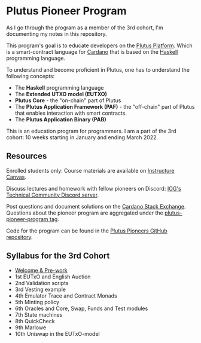 # Plutus Pioneer Program

As I go through the program as a member of the 3rd cohort, I'm documenting my
notes in this repository.

This program's goal is to educate developers on the [Plutus
Platform](./plutus-platform.md). Which is a smart-contract language for
[Cardano](./cardano.md) that is based on the [Haskell](./haskell/haskell.md)
programming language.

To understand and become proficient in Plutus, one has to understand the
following concepts:

- The **Haskell** programming language
- The **Extended UTXO model (EUTXO)**
- **Plutus Core** - the "on-chain" part of Plutus
- The **Plutus Application Framework (PAF)** - the "off-chain" part of Plutus
  that enables interaction with smart contracts.
- The **Plutus Application Binary (PAB)**

This is an education program for programmers. I am a part of the 3rd cohort: 10
weeks starting in January and ending March 2022.

## Resources
Enrolled students only: Course materials are available on [Instructure
Canvas](https://canvas.instructure.com/).

Discuss lectures and homework with fellow pioneers on Discord: [IOG's Technical
Community Discord server](https://discord.gg/WmSVtQ5PjZ).

Post questions and document solutions on the [Cardano Stack
Exchange](https://cardano.stackexchange.com/). Questions about the pioneer
program are aggregated under the [plutus-pioneer-program
tag](https://cardano.stackexchange.com/questions/tagged/plutus-pioneer-program).

Code for the program can be found in the [Plutus Pioneers GitHub
repository](https://github.com/input-output-hk/plutus-pioneer-program).

## Syllabus for the 3rd Cohort

- [Welcome & Pre-work](./units/00-welcome-pre-work.md)
- 1st EUTxO and English Auction
- 2nd Validation scripts
- 3rd Vesting example
- 4th Emulator Trace and Contract Monads
- 5th Minting policy
- 6th Oracles and Core, Swap, Funds and Test modules
- 7th State machines
- 8th QuickCheck
- 9th Marlowe
- 10th Uniswap in the EUTxO-model
